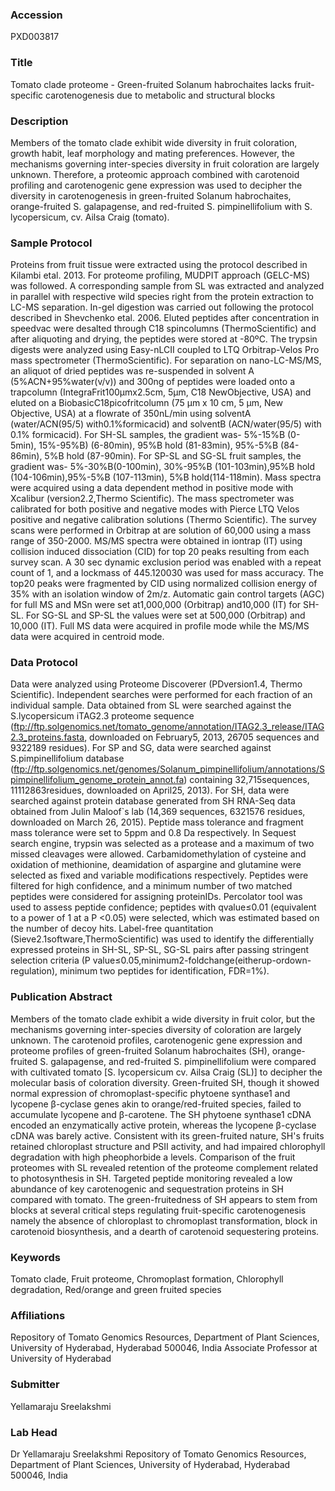 ### Accession
PXD003817

### Title
Tomato clade proteome -  Green-fruited Solanum habrochaites lacks fruit-specific carotenogenesis due to metabolic and structural blocks

### Description
Members of the tomato clade exhibit wide diversity in fruit coloration, growth habit, leaf morphology and mating preferences. However, the mechanisms governing inter-species diversity in fruit coloration are largely unknown. Therefore, a proteomic approach combined with carotenoid profiling and carotenogenic gene expression was used to decipher the diversity in carotenogenesis in green-fruited Solanum habrochaites, orange-fruited S. galapagense, and red-fruited S. pimpinellifolium with S. lycopersicum, cv. Ailsa Craig (tomato).

### Sample Protocol
Proteins from fruit tissue were extracted using the protocol described in Kilambi etal. 2013. For proteome profiling, MUDPIT approach (GELC-MS) was followed.  A corresponding sample from SL was extracted and analyzed in parallel with respective wild species right from the protein extraction to LC-MS separation. In-gel digestion was carried out following the protocol described in Shevchenko etal. 2006. Eluted peptides after concentration in speedvac were desalted through C18 spincolumns (ThermoScientific) and after aliquoting and drying, the peptides were stored at -80ºC. The trypsin digests were analyzed using Easy-nLCII coupled to LTQ Orbitrap-Velos Pro mass spectrometer (ThermoScientific). For separation on nano-LC-MS/MS, an aliquot of dried peptides was re-suspended in solvent A (5%ACN+95%water(v/v)) and 300ng of peptides were loaded onto a trapcolumn (IntegraFrit100µmx2.5cm, 5µm, C18 NewObjective, USA) and eluted on a BiobasicC18picofritcolumn (75 µm x 10 cm, 5 µm, New Objective, USA) at a flowrate of 350nL/min using solventA (water/ACN(95/5) with0.1%formicacid) and solventB (ACN/water(95/5) with 0.1% formicacid). For SH-SL samples, the gradient was- 5%-15%B (0-5min), 15%-95%B) (6-80min), 95%B hold (81-83min), 95%-5%B (84-86min), 5%B hold (87-90min). For SP-SL and SG-SL fruit samples, the gradient was- 5%-30%B(0-100min), 30%-95%B (101-103min),95%B hold (104-106min),95%-5%B (107-113min), 5%B hold(114-118min). Mass spectra were acquired using a data dependent method in positive mode with Xcalibur (version2.2,Thermo Scientific). The mass spectrometer was calibrated for both positive and negative modes with Pierce LTQ Velos positive and negative calibration solutions (Thermo Scientific). The survey scans were performed in Orbitrap at are solution of 60,000 using a mass range of 350-2000. MS/MS spectra were obtained in iontrap (IT) using collision induced dissociation (CID) for top 20 peaks resulting from each survey scan. A 30 sec dynamic exclusion period was enabled with a repeat count of 1, and a lockmass of 445.120030 was used for mass accuracy. The top20 peaks were fragmented by CID using normalized collision energy of 35% with an isolation window of 2m/z. Automatic gain control targets (AGC) for full MS and MSn were set at1,000,000 (Orbitrap) and10,000 (IT) for SH-SL. For SG-SL and SP-SL the values were set at 500,000 (Orbitrap) and 10,000 (IT). Full MS data were acquired in profile mode while the MS/MS data were acquired in centroid mode.

### Data Protocol
Data were analyzed using Proteome Discoverer (PDversion1.4, Thermo Scientific). Independent searches were performed for each fraction of an individual sample. Data obtained from SL were searched against the S.lycopersicum iTAG2.3 proteome sequence (ftp://ftp.solgenomics.net/tomato_genome/annotation/ITAG2.3_release/ITAG2.3_proteins.fasta, downloaded on February5, 2013, 26705 sequences and 9322189 residues). For SP and SG, data were searched against S.pimpinellifolium database (ftp://ftp.solgenomics.net/genomes/Solanum_pimpinellifolium/annotations/Spimpinellifolium_genome_protein_annot.fa) containing 32,715sequences, 11112863residues, downloaded on April25, 2013). For SH, data were searched against protein database generated from SH RNA-Seq data obtained from Julin Maloof`s lab (14,369 sequences, 6321576 residues, downloaded on March 26, 2015). Peptide mass tolerance and fragment mass tolerance were set to 5ppm and 0.8 Da respectively. In Sequest search engine, trypsin was selected as a protease and a maximum of two missed cleavages were allowed. Carbamidomethylation of cysteine and oxidation of methionine, deamidation of aspargine and glutamine were selected as fixed and variable modifications respectively. Peptides were filtered for high confidence, and a minimum number of two matched peptides were considered for assigning proteinIDs. Percolator tool was used to assess peptide confidence; peptides with qvalue≤0.01 (equivalent to a power of 1 at a P <0.05) were selected, which was estimated based on the number of decoy hits. Label-free quantitation (Sieve2.1software,ThermoScientific) was used to identify the differentially expressed proteins in SH-SL, SP-SL, SG-SL pairs after passing stringent selection criteria (P value≤0.05,minimum2-foldchange(eitherup-ordown-regulation), minimum two peptides for identification, FDR=1%).

### Publication Abstract
Members of the tomato clade exhibit a wide diversity in fruit color, but the mechanisms governing inter-species diversity of coloration are largely unknown. The carotenoid profiles, carotenogenic gene expression and proteome profiles of green-fruited Solanum habrochaites (SH), orange-fruited S. galapagense, and red-fruited S. pimpinellifolium were compared with cultivated tomato [S. lycopersicum cv. Ailsa Craig (SL)] to decipher the molecular basis of coloration diversity. Green-fruited SH, though it showed normal expression of chromoplast-specific phytoene synthase1 and lycopene &#x3b2;-cyclase genes akin to orange/red-fruited species, failed to accumulate lycopene and &#x3b2;-carotene. The SH phytoene synthase1 cDNA encoded an enzymatically active protein, whereas the lycopene &#x3b2;-cyclase cDNA was barely active. Consistent with its green-fruited nature, SH's fruits retained chloroplast structure and PSII activity, and had impaired chlorophyll degradation with high pheophorbide a levels. Comparison of the fruit proteomes with SL revealed retention of the proteome complement related to photosynthesis in SH. Targeted peptide monitoring revealed a low abundance of key carotenogenic and sequestration proteins in SH compared with tomato. The green-fruitedness of SH appears to stem from blocks at several critical steps regulating fruit-specific carotenogenesis namely the absence of chloroplast to chromoplast transformation, block in carotenoid biosynthesis, and a dearth of carotenoid sequestering proteins.

### Keywords
Tomato clade, Fruit proteome, Chromoplast formation, Chlorophyll degradation, Red/orange and green fruited species

### Affiliations
Repository of Tomato Genomics Resources, Department of Plant Sciences, University of Hyderabad, Hyderabad 500046, India
Associate Professor at University of Hyderabad

### Submitter
Yellamaraju Sreelakshmi

### Lab Head
Dr Yellamaraju Sreelakshmi
Repository of Tomato Genomics Resources, Department of Plant Sciences, University of Hyderabad, Hyderabad 500046, India


